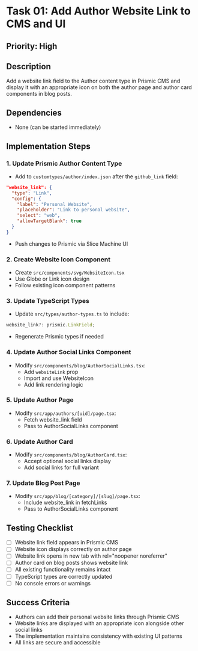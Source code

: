 # Task 01: Add Author Website Link to CMS and UI

## Priority: High

## Description

Add a website link field to the Author content type in Prismic CMS and display it with an appropriate icon on both the author page and author card components in blog posts.

## Dependencies

- None (can be started immediately)

## Implementation Steps

### 1. **Update Prismic Author Content Type**

- Add to `customtypes/author/index.json` after the `github_link` field:

```json
"website_link": {
  "type": "Link",
  "config": {
    "label": "Personal Website",
    "placeholder": "Link to personal website",
    "select": "web",
    "allowTargetBlank": true
  }
}
```

- Push changes to Prismic via Slice Machine UI

### 2. **Create Website Icon Component**

- Create `src/components/svg/WebsiteIcon.tsx`
- Use Globe or Link icon design
- Follow existing icon component patterns

### 3. **Update TypeScript Types**

- Update `src/types/author-types.ts` to include:

```typescript
website_link?: prismic.LinkField;
```

- Regenerate Prismic types if needed

### 4. **Update Author Social Links Component**

- Modify `src/components/blog/AuthorSocialLinks.tsx`:
  - Add `websiteLink` prop
  - Import and use WebsiteIcon
  - Add link rendering logic

### 5. **Update Author Page**

- Modify `src/app/authors/[uid]/page.tsx`:
  - Fetch website_link field
  - Pass to AuthorSocialLinks component

### 6. **Update Author Card**

- Modify `src/components/blog/AuthorCard.tsx`:
  - Accept optional social links display
  - Add social links for full variant

### 7. **Update Blog Post Page**

- Modify `src/app/blog/[category]/[slug]/page.tsx`:
  - Include website_link in fetchLinks
  - Pass to AuthorSocialLinks component

## Testing Checklist

- [ ] Website link field appears in Prismic CMS
- [ ] Website icon displays correctly on author page
- [ ] Website link opens in new tab with rel="noopener noreferrer"
- [ ] Author card on blog posts shows website link
- [ ] All existing functionality remains intact
- [ ] TypeScript types are correctly updated
- [ ] No console errors or warnings

## Success Criteria

- Authors can add their personal website links through Prismic CMS
- Website links are displayed with an appropriate icon alongside other social links
- The implementation maintains consistency with existing UI patterns
- All links are secure and accessible
